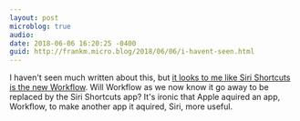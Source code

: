 ```yaml
---
layout: post
microblog: true
audio: 
date: 2018-06-06 16:20:25 -0400
guid: http://frankm.micro.blog/2018/06/06/i-havent-seen.html
---
```

I haven't seen much written about this, but [it looks to me like Siri Shortcuts is the new Workflow](https://developer.apple.com/videos/play/wwdc2018/211/). Will Workflow as we now know it go away to be replaced by the Siri Shortcuts app? It's ironic that Apple aquired an app, Workflow, to make another app it aquired, Siri, more useful. 
